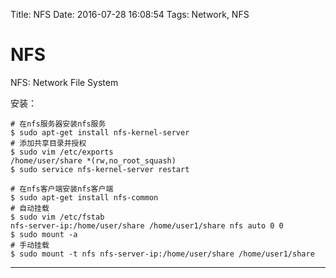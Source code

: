 Title: NFS
Date: 2016-07-28 16:08:54
Tags: Network, NFS



# NFS

NFS: Network File System

安装：

    # 在nfs服务器安装nfs服务
    $ sudo apt-get install nfs-kernel-server
    # 添加共享目录并授权
    $ sudo vim /etc/exports
    /home/user/share *(rw,no_root_squash)
    $ sudo service nfs-kernel-server restart

    # 在nfs客户端安装nfs客户端
    $ sudo apt-get install nfs-common
    # 自动挂载
    $ sudo vim /etc/fstab
    nfs-server-ip:/home/user/share /home/user1/share nfs auto 0 0
    $ sudo mount -a
    # 手动挂载
    $ sudo mount -t nfs nfs-server-ip:/home/user/share /home/user1/share

***

